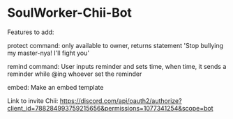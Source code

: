 # SoulWorker-Chii-Bot
Features to add:

  protect command: only available to owner, returns statement 'Stop bullying my master-nya! I'll fight you'

  remind command: User inputs reminder and sets time, when time, it sends a reminder while @ing whoever set the reminder

  embed: Make an embed template

  Link to invite Chii:
  https://discord.com/api/oauth2/authorize?client_id=788284993759215656&permissions=1077341254&scope=bot
